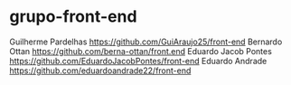 # grupo-front-end
Guilherme Pardelhas https://github.com/GuiAraujo25/front-end
Bernardo Ottan  https://github.com/berna-ottan/front.end
Eduardo Jacob Pontes https://github.com/EduardoJacobPontes/front-end
Eduardo Andrade https://github.com/eduardoandrade22/front-end
